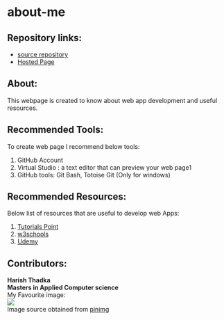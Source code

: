 # about-me
## Repository links:
* [source repository ](https://github.com/harish24680?tab=repositories)
* [Hosted Page](https://harish24680.github.io/about-me/)

## About:
This webpage is created to know about web app development and useful resources.

## Recommended Tools:
To create web page I recommend below tools:  
1. GitHub Account
1. Virtual Studio : a text editor that can preview your web page1
1. GitHub tools: Git Bash, Totoise Git (Only for windows)

## Recommended Resources:
Below list of resources that are useful to develop web Apps:  
1. [Tutorials Point](https://www.tutorialspoint.com/internet_technologies/websites_development.htm)
1. [w3schools](https://www.w3schools.com/whatis/)
1. [Udemy](https://www.udemy.com/course/python-and-django-full-stack-web-developer-bootcamp/)

## Contributors:
**Harish Thadka  
Masters in Applied Computer science**  
My Favourite image:  
![](https://i.pinimg.com/originals/0e/27/b0/0e27b0a7ec42b33f13b4e6eb66b75da1.jpg)  
Image source obtained from [pinimg](https://i.pinimg.com/originals/0e/27/b0/0e27b0a7ec42b33f13b4e6eb66b75da1.jpg)

